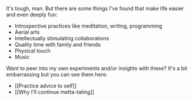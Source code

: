 It's tough, man. But there are some things I've found that make life easier and even deeply fun:

- Introspective practices like meditation, writing, programming
- Aerial arts
- Intellectually stimulating collaborations
- Quality time with family and friends
- Physical touch
- Music

Want to peer into my own experiments and/or insights with these? It's a bit embarrassing but you can see them here:
- [[Practice advice to self]]
- [[Why I'll continue metta-tating]]
